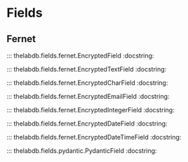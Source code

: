 # Fields

## Fernet

::: thelabdb.fields.fernet.EncryptedField
    :docstring:

::: thelabdb.fields.fernet.EncryptedTextField
    :docstring:

::: thelabdb.fields.fernet.EncryptedCharField
    :docstring:

::: thelabdb.fields.fernet.EncryptedEmailField
    :docstring:

::: thelabdb.fields.fernet.EncryptedIntegerField
    :docstring:

::: thelabdb.fields.fernet.EncryptedDateField
    :docstring:

::: thelabdb.fields.fernet.EncryptedDateTimeField
    :docstring:

::: thelabdb.fields.pydantic.PydanticField
    :docstring:
